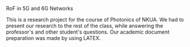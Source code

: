 RoF in 5G and 6G Νetworks

This is a research project for the course of Photonics of NKUA.
We had to present our research to the rest of the class, while answering the professor's and other student's questions.
Our academic document preparation was made by using LATEX.
